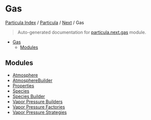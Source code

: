 # Gas

[Particula Index](../../../README.md#particula-index) / [Particula](../../index.md#particula) / [Next](../index.md#next) / Gas

> Auto-generated documentation for [particula.next.gas](../../../../particula/next/gas/__init__.py) module.

- [Gas](#gas)
  - [Modules](#modules)

## Modules

- [Atmosphere](./atmosphere.md)
- [AtmosphereBuilder](./atmosphere_builder.md)
- [Properties](properties/index.md)
- [Species](./species.md)
- [Species Builder](./species_builder.md)
- [Vapor Pressure Builders](./vapor_pressure_builders.md)
- [Vapor Pressure Factories](./vapor_pressure_factories.md)
- [Vapor Pressure Strategies](./vapor_pressure_strategies.md)